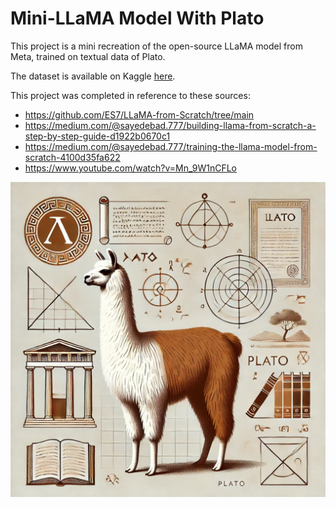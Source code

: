 # Mini-LLaMA Model With Plato

This project is a mini recreation of the open-source LLaMA model from Meta, trained on textual data of Plato.

The dataset is available on Kaggle [here](https://www.kaggle.com/datasets/kouroshalizadeh/history-of-philosophy). 

This project was completed in reference to these sources:

*   https://github.com/ES7/LLaMA-from-Scratch/tree/main
*   https://medium.com/@sayedebad.777/building-llama-from-scratch-a-step-by-step-guide-d1922b0670c1
*   https://medium.com/@sayedebad.777/training-the-llama-model-from-scratch-4100d35fa622
*   https://www.youtube.com/watch?v=Mn_9W1nCFLo

![plato-llama](plato-llama.webp)
